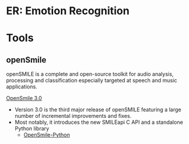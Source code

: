 # ER: Emotion Recognition

# Tools

## openSmile
openSMILE is a complete and open-source toolkit for audio analysis, processing and classification especially targeted at speech and music applications.

[OpenSmile 3.0](https://github.com/audeering/opensmile/releases/tag/v3.0.0)
- Version 3.0 is the third major release of openSMILE featuring a large number of incremental improvements and fixes. 
- Most notably, it introduces the new SMILEapi C API and a standalone Python library
  - [OpenSmile-Python](https://github.com/audeering/opensmile-python)

